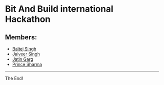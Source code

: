 # Bit And Build international Hackathon

## Members:
- [Baltej Singh](https://github.com/baltej223)
- [Jaiveer Singh](https://github.com/jaiveer077)
- [Jatin Garg](https://github.com/jatinGa)
- [Prince Sharma](https://github.com/TANICE-GAWD)

---
The End!
